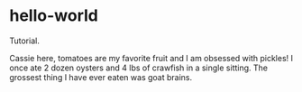 # hello-world

Tutorial. 

Cassie here, tomatoes are my favorite fruit and I am obsessed with pickles! 
I once ate 2 dozen oysters and 4 lbs of crawfish in a single sitting.
The grossest thing I have ever eaten was goat brains. 
